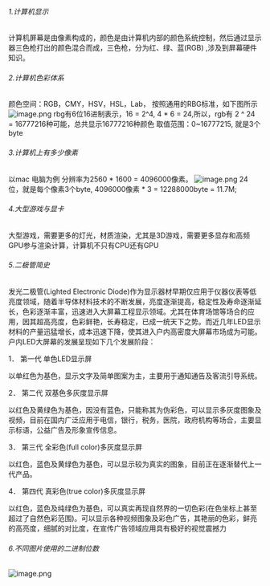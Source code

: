 ###### 1.计算机显示
计算机屏幕是由像素构成的，颜色是由计算机内部的颜色系统控制，然后通过显示器三色枪打出的颜色混合而成，三色枪，分为红、绿、蓝(RGB) ,涉及到屏幕硬件知识。
###### 2.计算机色彩体系
颜色空间：RGB，CMY，HSV，HSL，Lab，
按照通用的RBG标准，如下图所示
![image.png](https://upload-images.jianshu.io/upload_images/15312191-5aa037b449031b10.png?imageMogr2/auto-orient/strip%7CimageView2/2/w/1240)
rbg有6位16进制表示，16 = 2^4, 4 * 6 = 24,所以，rgb有 2 ^ 24 = 16777216种可能，总共显示16777216种颜色
取值范围：0~16777215, 就是3个byte
###### 3.计算机上有多少像素
以mac 电脑为例 分辨率为2560 * 1600  = 4096000像素。
![image.png](https://upload-images.jianshu.io/upload_images/15312191-84a8019e5578793d.png?imageMogr2/auto-orient/strip%7CimageView2/2/w/1240)
24位，就是每个像素3个byte, 4096000像素 * 3 = 12288000byte = 11.7M;
###### 4.大型游戏与显卡
大型游戏，需要更多的灯光，材质渲染，尤其是3D游戏，需要更多显存和高频GPU参与渲染计算，计算机不只有CPU还有GPU
###### 5.二极管简史
发光二极管(Lighted Electronic Diode)作为显示器材早期仅应用于仪器仪表等低亮度领域，随着半导体材料技术的不断发展，亮度逐渐提高，稳定性及寿命逐渐延长，色彩逐渐丰富，迅速进入大屏幕工程显示领域。尤其在体育场馆等场合的应用，因其超高亮度，色彩鲜艳，长寿稳定，已成一统天下之势。而近几年LED显示材料的产量迅猛增长，成本迅速下降，使其进入户内高密度大屏幕市场成为可能。户内LED大屏幕的发展呈现如下几个发展阶段：

1． 第一代 单色LED显示屏

以单红色为基色，显示文字及简单图案为主，主要用于通知通告及客流引导系统。

2． 第二代 双基色多灰度显示屏

以红色及黄绿色为基色，因没有蓝色，只能称其为伪彩色，可以显示多灰度图象及视频，目前在国内广泛应用于电信，银行，税务，医院，政府机构等场合，主要显示标语，公益广告及形象宣传信息。

3． 第三代 全彩色(full color)多灰度显示屏

以红色，蓝色及黄绿色为基色，可以显示较为真实的图象，目前正在逐渐替代上一代产品。

4． 第四代 真彩色(true color)多灰度显示屏

以红色，蓝色及纯绿色为基色，可以真实再现自然界的一切色彩(在色坐标上甚至超过了自然色彩范围)。可以显示各种视频图象及彩色广告，其艳丽的色彩，鲜亮的高亮度，细腻的对比度，在宣传广告领域应用具有极好的视觉震撼力
###### 6.不同图片使用的二进制位数
![image.png](https://upload-images.jianshu.io/upload_images/15312191-631bee1e687c43ae.png?imageMogr2/auto-orient/strip%7CimageView2/2/w/1240)

